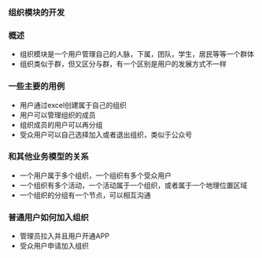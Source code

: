 ### 组织模块的开发

### 概述
 * 组织模块是一个用户管理自己的人脉，下属，团队，学生，居民等等一个群体
 * 组织类似于群，但又区分与群，有一个区别是用户的发展方式不一样
 
 ### 一些主要的用例
 * 用户通过excel创建属于自己的组织
 * 用户可以管理组织的成员
 * 组织成员的用户可以再分组
 * 受众用户可以自己选择加入或者退出组织，类似于公众号
 
 ### 和其他业务模型的关系
 * 一个用户属于多个组织，一个组织有多个受众用户
 * 一个组织有多个活动，一个活动属于一个组织，或者属于一个地理位置区域
 * 一个组织的分组有一个节点，可以相互沟通
 
 
 ### 普通用户如何加入组织
 * 管理员拉入并且用户开通APP
 * 受众用户申请加入组织
 

